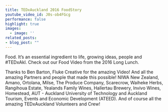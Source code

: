 ```yaml
---
title: TEDxAuckland 2016 FoodStory
youtube_video_id: J0s-ob4FGcg
performance: false
highlight: true
images:
  - image: ''
related_posts:
- blog_post: ""
---
```


Food. It’s an essential ingredient to life, growing ideas, people and #TEDxAkl. Check out our Food Video from the 2016 Long Lunch.

Thanks to Ben Barton, Fluke Creative for the amazing Video! And all the amazing Partners and people that made this possible! NIWA New Zealand, Amano, Ortolana, Milse, The Produce Company, Scarecrow, Waiheke Herbs, Rangihoua Estate, Yealands Family Wines, Hallertau Brewery, Invivo Wines, Homestead, AUT - Auckland University of Technology and Auckland Tourism, Events and Economic Development (ATEED). And of course all the amazing TEDxAuckland Volunteers and Crew!
